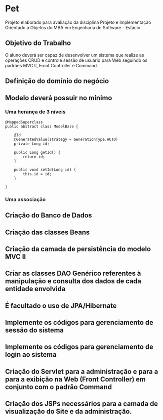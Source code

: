 # Pet
Projeto elaborado para avaliação da disciplina Projeto e Implementação Orientado a Objetos do MBA em Engenharia de Software - Estácio

## Objetivo do Trabalho
O aluno deverá ser capaz de desenvolver um sistema que realize as operações CRUD e controle sessão de usuário para Web seguindo os padrões MVC II, Front Controller e Command.

## Definição do domínio do negócio
## Modelo deverá possuir no mínimo
### Uma herança de 3 níveis

	@MappedSuperclass
	public abstract class ModelBase {
	
		@Id
		@GeneratedValue(strategy = GenerationType.AUTO)
		private Long id;

		public Long getId() {
			return id;
		}

		public void setId(Long id) {
			this.id = id;
		}

	}

### Uma associação
## Criação do Banco de Dados
## Criação das classes Beans
## Criação da camada de persistência do modelo MVC II
## Criar as classes DAO Genérico referentes à manipulação e consulta dos dados de cada entidade envolvida
## É facultado o uso de JPA/Hibernate
## Implemente os códigos para gerenciamento de sessão do sistema
## Implemente os códigos para gerenciamento de login ao sistema
## Criação do Servlet para a administração e para a para a exibição na Web (Front Controller) em conjunto com o padrão Command
## Criação dos JSPs necessários para a camada de visualização do Site e da administração.
